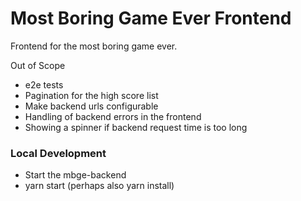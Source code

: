 # Most Boring Game Ever Frontend

Frontend for the most boring game ever.

Out of Scope
 * e2e tests
 * Pagination for the high score list
 * Make backend urls configurable
 * Handling of backend errors in the frontend
 * Showing a spinner if backend request time is too long

### Local Development
 * Start the mbge-backend
 * yarn start (perhaps also yarn install)
 